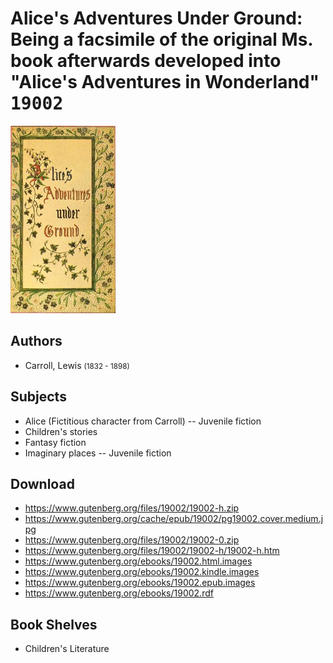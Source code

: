 # Alice's Adventures Under Ground: Being a facsimile of the original Ms. book afterwards developed into "Alice's Adventures in Wonderland" <kbd>19002</kbd>

![](./cover.medium.jpg "")

## Authors


 - Carroll, Lewis <small>(1832 - 1898)</small>

## Subjects


 - Alice (Fictitious character from Carroll) -- Juvenile fiction
 - Children's stories
 - Fantasy fiction
 - Imaginary places -- Juvenile fiction

## Download


 - https://www.gutenberg.org/files/19002/19002-h.zip
 - https://www.gutenberg.org/cache/epub/19002/pg19002.cover.medium.jpg
 - https://www.gutenberg.org/files/19002/19002-0.zip
 - https://www.gutenberg.org/files/19002/19002-h/19002-h.htm
 - https://www.gutenberg.org/ebooks/19002.html.images
 - https://www.gutenberg.org/ebooks/19002.kindle.images
 - https://www.gutenberg.org/ebooks/19002.epub.images
 - https://www.gutenberg.org/ebooks/19002.rdf

## Book Shelves


 - Children's Literature
